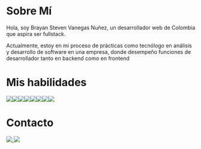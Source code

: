 <h1>Sobre Mí</h1>
<p>Hola, soy Brayan Steven Vanegas Nuñez, un desarrollador web de Colombia que aspira ser fullstack.</p>
<p>Actualmente, estoy en mi proceso de prácticas como tecnólogo en análisis y desarrollo de software en una empresa, donde desempeño funciones de desarrollador tanto en backend como en frontend</p>
<h1>Mis habilidades</h1>
<div style="display:flex" >
  <img src="https://img.shields.io/badge/Spring%20Boot-8ac725?logoColor=white&style=for-the-badge">
  <img src="https://img.shields.io/badge/JAVA-25c79f?logoColor=white&style=for-the-badge">
  <img src="https://img.shields.io/badge/ANGULAR-c72525?logoColor=white&style=for-the-badge">
  <img src="https://img.shields.io/badge/HTML-7825c7?logoColor=white&style=for-the-badge">
  <img src="https://img.shields.io/badge/CSS-c78825?logoColor=white&style=for-the-badge">
  <img src="https://img.shields.io/badge/Nest%20Js-c72567?logoColor=white&style=for-the-badge">
  <img src="https://img.shields.io/badge/TypeScript-c7c025?logoColor=white&style=for-the-badge">
  <img src="https://img.shields.io/badge/SQL-2577c7?logoColor=white&style=for-the-badge">

</div>

<h1>Contacto</h1>

<a href="mailto:vanegitas.net@gmail.com">
  <img src="https://img.shields.io/badge/Gmail-da0000?logoColor=white&style=for-the-badge">
</a>
<a href="https://www.linkedin.com/in/brayan-steven-vanegas-nu%C3%B1ez-9358a3255/">
  <img src="https://img.shields.io/badge/LinkedIn-006ada?logoColor=white&style=for-the-badge">
</a>



<!--
**Branstivenson/Branstivenson** is a ✨ _special_ ✨ repository because its `README.md` (this file) appears on your GitHub profile.

Here are some ideas to get you started:

- 🔭 I’m currently working on ...
- 🌱 I’m currently learning ...
- 👯 I’m looking to collaborate on ...
- 🤔 I’m looking for help with ...
- 💬 Ask me about ...
- 📫 How to reach me: ...
- 😄 Pronouns: ...
- ⚡ Fun fact: ...
-->
